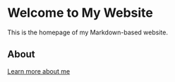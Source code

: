 # Welcome to My Website

This is the homepage of my Markdown-based website.

## About

[Learn more about me](about.md)
